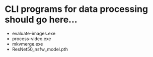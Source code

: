 # CLI programs for data processing should go here...

- evaluate-images.exe
- process-video.exe
- mkvmerge.exe
- ResNet50_nsfw_model.pth